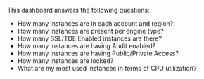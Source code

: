 This dashboard answers the following questions:

- How many instances are in each account and region?
- How many instances are present per engine type?
- How many SSL/TDE Enabled instances are there?
- How many instances are having Audit enabled?
- How many instances are having Public/Private Access?
- How many instances are locked?
- What are my most used instances in terms of CPU utilization?